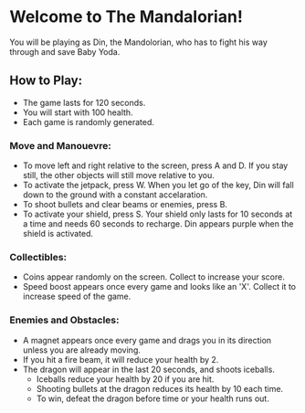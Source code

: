 # Welcome to The Mandalorian!
You will be playing as Din, the Mandolorian, who has to fight his way through and save Baby Yoda.

## How to Play:
- The game lasts for 120 seconds.
- You will start with 100 health.
- Each game is randomly generated.

### Move and Manouevre:
- To move left and right relative to the screen, press A and D. If you stay still, the other objects will still move relative to you.
- To activate the jetpack, press W. When you let go of the key, Din will fall down to the ground with a constant accelaration.
- To shoot bullets and clear beams or enemies, press B.
- To activate your shield, press S. Your shield only lasts for 10 seconds at a time and needs 60 seconds to recharge. Din appears purple when the shield is activated.

### Collectibles:
- Coins appear randomly on the screen. Collect to increase your score.
- Speed boost appears once every game and looks like an 'X'. Collect it to increase speed of the game.

### Enemies and Obstacles:
- A magnet appears once every game and drags you in its direction unless you are already moving.
- If you hit a fire beam, it will reduce your health by 2.
- The dragon will appear in the last 20 seconds, and shoots iceballs. 
	- Iceballs reduce your health by 20 if you are hit.
	- Shooting bullets at the dragon reduces its health by 10 each time.
	- To win, defeat the dragon before time or your health runs out.